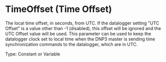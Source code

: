 # TimeOffset (Time Offset)

The local time offset, in seconds, from UTC. If the datalogger setting "UTC Offset" is a value other than -1 (disabled), this offset will be ignored and the UTC Offset value will be used. This parameter can be used to keep the datalogger clock set to local time when the DNP3 master is sending time synchronization commands to the datalogger, which are in UTC.

Type: Constant or Variable
